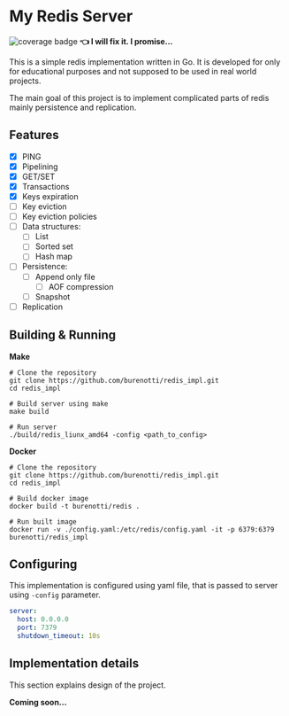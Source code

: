 # My Redis Server

![coverage badge](https://img.shields.io/endpoint?url=https://gist.githubusercontent.com/burenotti/cdabc4087e0fb9c2ec9c827cef65974e/raw/redis_impl__refs_heads_master.json)
**👈 I will fix it. I promise...**

This is a simple redis implementation written in Go.
It is developed for only for educational purposes and not supposed to be used in real world projects.

The main goal of this project is to implement complicated parts of redis mainly persistence and replication.

## Features

- [x] PING
- [x] Pipelining
- [x] GET/SET
- [x] Transactions
- [x] Keys expiration
- [ ] Key eviction
- [ ] Key eviction policies
- [ ] Data structures:
    - [ ] List
    - [ ] Sorted set
    - [ ] Hash map
- [ ] Persistence:
    - [ ] Append only file
        - [ ] AOF compression
    - [ ] Snapshot
- [ ] Replication

## Building & Running

**Make**

```shell
# Clone the repository
git clone https://github.com/burenotti/redis_impl.git
cd redis_impl

# Build server using make
make build

# Run server
./build/redis_liunx_amd64 -config <path_to_config>
```

**Docker**

```shell
# Clone the repository
git clone https://github.com/burenotti/redis_impl.git
cd redis_impl

# Build docker image
docker build -t burenotti/redis .

# Run built image 
docker run -v ./config.yaml:/etc/redis/config.yaml -it -p 6379:6379 burenotti/redis_impl
```

## Configuring

This implementation is configured using yaml file, that is passed to server using `-config` parameter.

```yaml
server:
  host: 0.0.0.0
  port: 7379
  shutdown_timeout: 10s
```

## Implementation details

This section explains design of the project.

**Coming soon...**